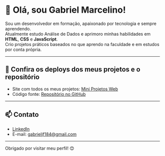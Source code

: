 # 👋 Olá, sou Gabriel Marcelino!

Sou um desenvolvedor em formação, apaixonado por tecnologia e sempre aprendendo.  
Atualmente estudo Análise de Dados e aprimoro minhas habilidades em **HTML**, **CSS** e **JavaScript**.  
Crio projetos práticos baseados no que aprendo na faculdade e em estudos por conta própria.

---

## 🚀 Confira os deploys dos meus projetos e o repositório

- Site com todos os meus projetos: [Mini Projetos Web](https://gitgabcode.github.io/mini-projetos-web/)  
- Código fonte: [Repositório no GitHub](https://github.com/gitgabcode/mini-projetos-web)

---

## 📫 Contato

- [LinkedIn](https://www.linkedin.com/in/gabriel-marcelino1/)  
- E-mail: gabrieljf184@gmail.com

---

Obrigado por visitar meu perfil! 😊
